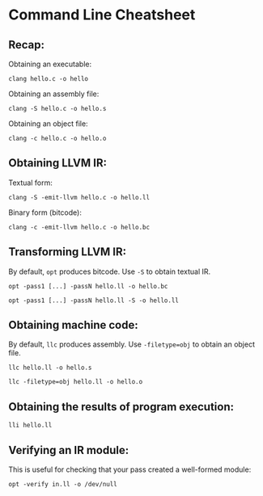 # Command Line Cheatsheet

## Recap:
Obtaining an executable:

    clang hello.c -o hello

Obtaining an assembly file:

    clang -S hello.c -o hello.s

Obtaining an object file:

    clang -c hello.c -o hello.o

## Obtaining LLVM IR:
Textual form:

    clang -S -emit-llvm hello.c -o hello.ll

Binary form (bitcode):

    clang -c -emit-llvm hello.c -o hello.bc

## Transforming LLVM IR:
By default, `opt` produces bitcode. Use `-S` to obtain textual IR.

    opt -pass1 [...] -passN hello.ll -o hello.bc

    opt -pass1 [...] -passN hello.ll -S -o hello.ll

## Obtaining machine code:
By default, `llc` produces assembly. Use `-filetype=obj` to obtain an object file.

    llc hello.ll -o hello.s

    llc -filetype=obj hello.ll -o hello.o

## Obtaining the results of program execution:

    lli hello.ll

## Verifying an IR module:
This is useful for checking that your pass created a well-formed module:

    opt -verify in.ll -o /dev/null
